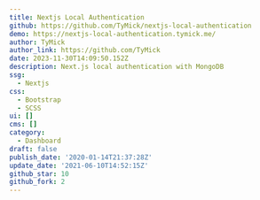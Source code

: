 ```yaml
---
title: Nextjs Local Authentication
github: https://github.com/TyMick/nextjs-local-authentication
demo: https://nextjs-local-authentication.tymick.me/
author: TyMick
author_link: https://github.com/TyMick
date: 2023-11-30T14:09:50.152Z
description: Next.js local authentication with MongoDB
ssg:
  - Nextjs
css:
  - Bootstrap
  - SCSS
ui: []
cms: []
category:
  - Dashboard
draft: false
publish_date: '2020-01-14T21:37:28Z'
update_date: '2021-06-10T14:52:15Z'
github_star: 10
github_fork: 2
---
```

